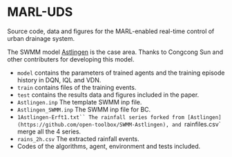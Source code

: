 # MARL-UDS
Source code, data and figures for the MARL-enabled real-time control of urban drainage system.

The SWMM model [Astlingen](https://github.com/open-toolbox/SWMM-Astlingen) is the case area. Thanks to Congcong Sun and other contributers for developing this model.

- `model` contains the parameters of trained agents and the training episode history in DQN, IQL and VDN.
- `train` contains files of the training events.
- `test` contains the results data and figures included in the paper.
- `Astlingen.inp` The template SWMM inp file.
- `Astlingen_SWMM.inp` The SWMM inp file for BC.
- `1Astlingen-Erft1.txt`` The rainfall series forked from [Astlingen](https://github.com/open-toolbox/SWMM-Astlingen), and `rainfiles.csv` merge all the 4 series.
- `rains_2h.csv` The extracted rainfall events.
- Codes of the algorithms, agent, environment and tests included.
